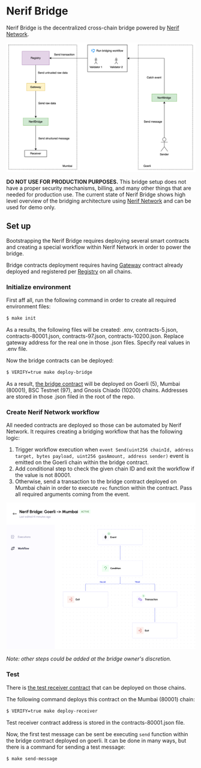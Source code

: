 # Nerif Bridge

Nerif Bridge is the decentralized cross-chain bridge powered by [Nerif Network](https://nerif.network).

![structure.png](./docs/structure.png)

**DO NOT USE FOR PRODUCTION PURPOSES.** 
This bridge setup does not have a proper security mechanisms, billing, and many other things that are needed for production use.
The current state of Nerif Bridge shows high level overview of the bridging architecture using [Nerif Network](https://nerif.network) and can be used for demo only.

## Set up

Bootstrapping the Nerif Bridge requires deploying several smart contracts and creating a special workflow within Nerif Network in order to power the bridge.

Bridge contracts deployment requires having [Gateway](https://github.com/nerifnetwork/contracts/blob/main/contracts/operational/Gateway.sol) contract already deployed and registered per [Registry](https://github.com/nerifnetwork/contracts/blob/main/contracts/operational/Registry.sol#L244) on all chains.

### Initialize environment

First aff all, run the following command in order to create all required environment files:

```bash
$ make init
```

As a results, the following files will be created: .env, contracts-5.json, contracts-80001.json, contracts-97.json, contracts-10200.json.
Replace gateway address for the real one in those .json files. Specify real values in .env file.

Now the bridge contracts can be deployed:

```bash
$ VERIFY=true make deploy-bridge
```

As a result, [the bridge contract](./contracts/bridge/NerifBridge.sol) will be deployed on Goerli (5), Mumbai (80001), BSC Testnet (97), and Gnosis Chiado (10200) chains.
Addresses are stored in those .json filed in the root of the repo.

### Create Nerif Network workflow

All needed contracts are deployed so those can be automated by Nerif Network.
It requires creating a bridging workflow that has the following logic:

1. Trigger workflow execution when `event Send(uint256 chainId, address target, bytes payload, uint256 gasAmount, address sender)` event is emitted on the Goerli chain within the bridge contract.
2. Add conditional step to check the given chain ID and exit the workflow if the value is not 80001.
3. Otherwise, send a transaction to the bridge contract deployed on Mumbai chain in order to execute `rec` function within the contract. Pass all required arguments coming from the event.

![workflow.png](./docs/workflow.png)

*Note: other steps could be added at the bridge owner's discretion.*

### Test

There is [the test receiver contract](./contracts/test/TestReceiver.sol) that can be deployed on those chains.

The following command deploys this contract on the Mumbai (80001) chain:

```bash
$ VERIFY=true make deploy-receiver
```

Test receiver contract address is stored in the contracts-80001.json file.

Now, the first test message can be sent be executing `send` function within the bridge contract deployed on goerli.
It can be done in many ways, but there is a command for sending a test message:

```bash
$ make send-message
```
